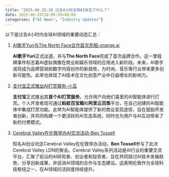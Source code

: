 ```yaml
---
title: "2025.06.25.20 过去4小时全球AI发生了什么？"
date: 2025-06-25T20:00:59+08:00
categories: ["AI News", "Industry Updates"]
---
```


以下是过去4小时内全球AI领域的重要动态汇总：

1.  [AI歌手Yuri与The North Face合作首次亮相-orange.ai](https://x.com/oran_ge/status/1937842260697334225)

    **AI歌手Yuri**正式出道，并与**The North Face**完成了首次品牌合作。这一里程碑事件标志着AI虚拟偶像在商业和娱乐领域的应用进入新阶段。未来，AI歌手或将成为品牌营销和数字内容创作的新趋势，为时尚、音乐等行业带来更多创新可能性。此举也体现了AI技术在文化创意产业中日益增长的影响力。

2.  [支付宝正式推出AI打赏服务-小互](https://x.com/imxiaohu/status/1937830267873525781)

    **支付宝**正式推出其**首个AI打赏服务**，允许用户向他们喜爱的AI智能体进行打赏。个人开发者现可通过**蚂蚁百宝箱**和**阿里云百炼**平台，在自己创建的AI智能体中集成打赏功能。此举为AI智能体提供了新的商业变现途径，旨在鼓励开发者创新，并共同构建一个更活跃的AI生态系统，同时也为用户与AI互动带来了新的付费模式。

3.  [Cerebral Valley在伦敦举办AI交流活动-Ben Tossell](https://x.com/bentossell/status/1937828386379796968)

    知名AI创业社区Cerebral Valley在伦敦举办活动，**Ben Tossell**参与了此次Cerebral Valley LDN的聚会。Cerebral Valley系列活动是AI行业的重要交流平台，汇聚了前沿的AI研究者、创业者和投资者，旨在共同探讨AI技术发展趋势、分享创新成果，并促进AI领域的合作与生态建设。这表明伦敦作为全球科技枢纽之一，在AI领域的活跃度持续提升。